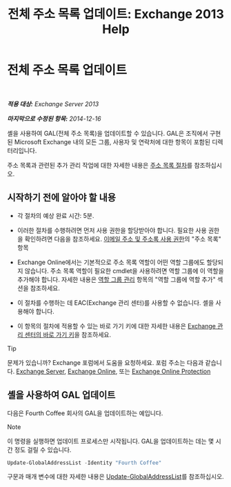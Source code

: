 ﻿---
title: '전체 주소 목록 업데이트: Exchange 2013 Help'
TOCTitle: 전체 주소 목록 업데이트
ms:assetid: 236e8530-62dd-4c43-8a5d-8465623252e6
ms:mtpsurl: https://technet.microsoft.com/ko-kr/library/Bb266966(v=EXCHG.150)
ms:contentKeyID: 50482730
ms.date: 05/22/2018
mtps_version: v=EXCHG.150
ms.translationtype: MT
---

# 전체 주소 목록 업데이트

 

_**적용 대상:** Exchange Server 2013_

_**마지막으로 수정된 항목:** 2014-12-16_

셸을 사용하여 GAL(전체 주소 목록)을 업데이트할 수 있습니다. GAL은 조직에서 구현된 Microsoft Exchange 내의 모든 그룹, 사용자 및 연락처에 대한 항목이 포함된 디렉터리입니다.

주소 목록과 관련된 추가 관리 작업에 대한 자세한 내용은 [주소 목록 절차](address-list-procedures-exchange-2013-help.md)를 참조하십시오.

## 시작하기 전에 알아야 할 내용

  - 각 절차의 예상 완료 시간: 5분.

  - 이러한 절차를 수행하려면 먼저 사용 권한을 할당받아야 합니다. 필요한 사용 권한을 확인하려면 다음을 참조하세요. [이메일 주소 및 주소록 사용 권한](email-address-and-address-book-permissions-exchange-2013-help.md)의 "주소 목록" 항목

  - Exchange Online에서는 기본적으로 주소 목록 역할이 어떤 역할 그룹에도 할당되지 않습니다. 주소 목록 역할이 필요한 cmdlet을 사용하려면 역할 그룹에 이 역할을 추가해야 합니다. 자세한 내용은 [역할 그룹 관리](manage-role-groups-exchange-2013-help.md) 항목의 "역할 그룹에 역할 추가" 섹션을 참조하세요.

  - 이 절차를 수행하는 데 EAC(Exchange 관리 센터)를 사용할 수 없습니다. 셸을 사용해야 합니다.

  - 이 항목의 절차에 적용할 수 있는 바로 가기 키에 대한 자세한 내용은 [Exchange 관리 센터의 바로 가기 키](keyboard-shortcuts-in-the-exchange-admin-center-exchange-online-protection-help.md)을 참조하세요.


> [!TIP]
> 문제가 있습니까? Exchange 포럼에서 도움을 요청하세요. 포럼 주소는 다음과 같습니다. <A href="https://go.microsoft.com/fwlink/p/?linkid=60612">Exchange Server</A>, <A href="https://go.microsoft.com/fwlink/p/?linkid=267542">Exchange Online</A>, 또는 <A href="https://go.microsoft.com/fwlink/p/?linkid=285351">Exchange Online Protection</A>



## 셸을 사용하여 GAL 업데이트

다음은 Fourth Coffee 회사의 GAL을 업데이트하는 예입니다.


> [!NOTE]
> 이 명령을 실행하면 업데이트 프로세스만 시작됩니다. GAL을 업데이트하는 데는 몇 시간 정도 걸릴 수 있습니다.



```powershell
Update-GlobalAddressList -Identity "Fourth Coffee"
```

구문과 매개 변수에 대한 자세한 내용은 [Update-GlobalAddressList](https://technet.microsoft.com/ko-kr/library/aa998806\(v=exchg.150\))를 참조하십시오.

